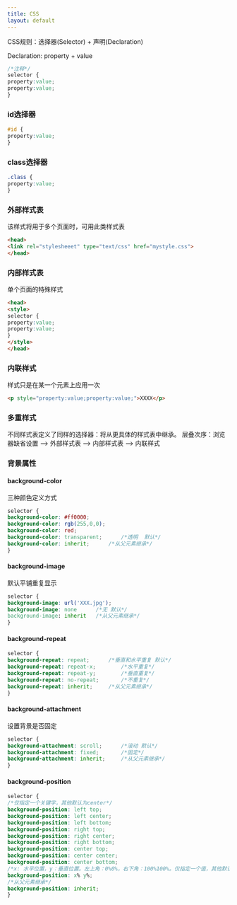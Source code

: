 ```yaml
---
title: CSS
layout: default
---
```


CSS规则：选择器(Selector) + 声明(Declaration)

Declaration: property + value
```css
/*注释*/
selector {
property:value;
property:value;
}
```

### id选择器 ###
```css
#id {
property:value;
}
```
### class选择器 ###
```css
.class {
property:value;
}
```

### 外部样式表 ###

该样式将用于多个页面时，可用此类样式表
```html
<head>
<link rel="stylesheeet" type="text/css" href="mystyle.css">
</head>
```
### 内部样式表 ###
单个页面的特殊样式
```html
<head>
<style>
selector {
property:value;
property:value;
}
</style>
</head>
```
### 内联样式 ###
样式只是在某一个元素上应用一次
```html
<p style="property:value;property:value;">XXXX</p>
```
### 多重样式 ###
不同样式表定义了同样的选择器：将从更具体的样式表中继承。
层叠次序：浏览器缺省设置 --> 外部样式表 --> 内部样式表 --> 内联样式

### 背景属性 ###
#### background-color ####
三种颜色定义方式
```css
selector {
background-color: #ff0000;
background-color: rgb(255,0,0);
background-color: red;
background-color: transparent;		/*透明  默认*/
background-color: inherit;		/*从父元素继承*/
}
```
#### background-image ####
默认平铺重复显示
```css
selector {
background-image: url('XXX.jpg');
background-image: none		/*无 默认*/
background-image: inherit	/*从父元素继承*/
}
```
#### background-repeat ####
```css
selector {
background-repeat: repeat;		/*垂直和水平重复 默认*/
background-repeat: repeat-x;		/*水平重复*/
background-repeat: repeat-y;		/*垂直重复*/
background-repeat: no-repeat;		/*不重复*/
background-repeat: inherit;		/*从父元素继承*/
}
```
#### background-attachment ####
设置背景是否固定
```css
selector {
background-attachment: scroll;		/*滚动 默认*/
background-attachment: fixed;		/*固定*/
background-attachment: inherit;		/*从父元素继承*/
}
```
#### background-position ####

```css
selector {
/*仅指定一个关键字，其他默认为center*/
background-position: left top;
background-position: left center;
background-position: left bottom;
background-position: right top;
background-position: right center;
background-position: right bottom;
background-position: center top;
background-position: center center;
background-position: center bottom;
/*x: 水平位置，y：垂直位置。左上角：0%0%，右下角：100%100%。仅指定一个值，其他默认为50%，默认值：0%0%*/
background-position: x% y%;
/*从父元素继承*/
background-position: inherit;
}
```